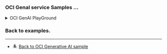 ### OCI GenaI service Samples ...

<details><summary>OCI GenAI PlayGround</summary>

- [How to use OCI Genai playground service](./genai_use_playground/readme.md)

</details>

### Back to examples.
----
- 🏝️ [Back to OCI Generative AI sample](../readme.md)
